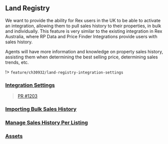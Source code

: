 
## Land Registry

We want to provide the ability for Rex users in the UK to be able to activate an integration, allowing them to pull sales history to their properties, in bulk and individually. This feature is very similar to the existing integration in Rex Australia, where RP Data and Price Finder Integrations provide users with sales history.

Agents will have more information and knowledge on property sales history, assisting them when determining the best selling price, determining sales trends, etc.

!> `feature/ch30932/land-registry-integration-settings`

### [Integration Settings](md/rexlabs/Land_Registry/Integration_Settings.md)  
> [PR #1203](https://github.com/rexlabsio/rex-app/pull/1203)
### [Importing Bulk Sales History](md/rexlabs/Land_Registry/Importing_Bulk_Sales_History.md)
### [Manage Sales History Per Listing](md/rexlabs/Land_Registry/Manage_Sales_History_Per_Listing.md)
### [Assets](md/rexlabs/Land_Registry/Links.md)